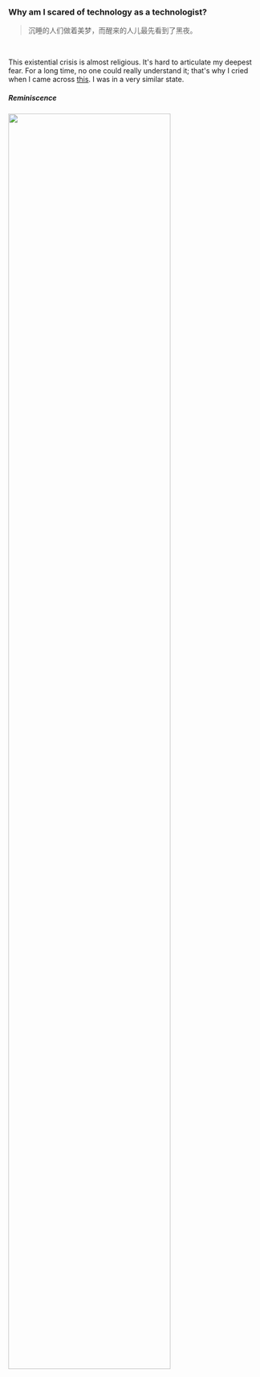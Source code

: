 ### Why am I scared of technology as a technologist?

> 沉睡的人们做着美梦，而醒来的人儿最先看到了黑夜。

<br>

This existential crisis is almost religious. It's hard to articulate my deepest fear. For a long time, no one could really understand it; that's why I cried when I came across [this](https://www.theguardian.com/technology/ng-interactive/2023/nov/02/ilya-the-ai-scientist-shaping-the-world).
I was in a very similar state.

##### Reminiscence
<img width="80%" src="https://github.com/sophiagu/a-diary/assets/14866379/aa3d7c8f-a925-4ebb-be31-5b8d6d852300">